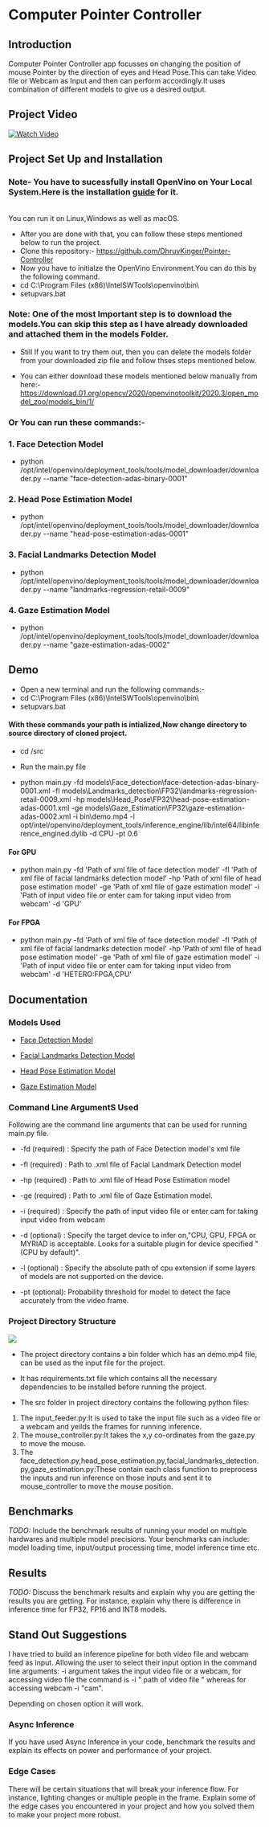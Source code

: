 # Computer Pointer Controller

## Introduction
Computer Pointer Controller app focusses on changing the position of mouse Pointer by the direction of eyes and Head Pose.This can take Video file or Webcam as Input and then can perform accordingly.It uses combination of different models to give us a desired output.

## Project Video

[![Watch Video ](https://github.com/DhruvKinger/Pointer-Controller/blob/master/bin/Screenshot%20(185).png)](https://www.youtube.com/watch?v=blI_yKZoqrY)
## Project Set Up and Installation

### Note- You have to sucessfully install OpenVino on Your Local System.Here is the installation [guide](https://docs.openvinotoolkit.org/latest/_docs_install_guides_installing_openvino_windows.html) for it.
<br>You can run it on Linux,Windows as well as macOS. 
* After you are done with that, you can follow these steps mentioned below to run the project. 
* Clone this repository:- https://github.com/DhruvKinger/Pointer-Controller
* Now you have to initialze the OpenVino Environment.You can do this by the following command.
* cd C:\Program Files (x86)\IntelSWTools\openvino\bin\
* setupvars.bat

### Note: One of the most Important step is to download the models.You can skip this step as I have already downloaded and attached them in the models Folder.

* Still If you want to try them out, then you can delete the models folder from your downloaded zip file and follow thses steps mentioned below.

+ You can either download these models mentioned below manually from here:- https://download.01.org/opencv/2020/openvinotoolkit/2020.3/open_model_zoo/models_bin/1/

### Or You can run these commands:-


 ### 1. Face Detection Model

* python /opt/intel/openvino/deployment_tools/tools/model_downloader/downloader.py --name "face-detection-adas-binary-0001"

### 2. Head Pose Estimation Model

* python /opt/intel/openvino/deployment_tools/tools/model_downloader/downloader.py --name "head-pose-estimation-adas-0001"

### 3. Facial Landmarks Detection Model

* python /opt/intel/openvino/deployment_tools/tools/model_downloader/downloader.py --name "landmarks-regression-retail-0009"

### 4. Gaze Estimation Model

* python /opt/intel/openvino/deployment_tools/tools/model_downloader/downloader.py --name "gaze-estimation-adas-0002"


## Demo
* Open a new terminal and run the following commands:-
* cd C:\Program Files (x86)\IntelSWTools\openvino\bin\
* setupvars.bat
#### With these commands your path is intialized,Now change directory to source directory of cloned project.
* cd <project-repo-path>/src
* Run the main.py file
 
* python main.py -fd  models\Face_detection\face-detection-adas-binary-0001.xml  -fl models\Landmarks_detection\FP32\landmarks-regression-retail-0009.xml  -hp models\Head_Pose\FP32\head-pose-estimation-adas-0001.xml  -ge models\Gaze_Estimation\FP32\gaze-estimation-adas-0002.xml  -i bin\demo.mp4 -l opt/intel/openvino/deployment_tools/inference_engine/lib/intel64/libinference_engined.dylib -d CPU -pt 0.6

#### For GPU

* python main.py -fd 'Path of xml file of face detection model' -fl 'Path of xml file of facial landmarks detection model' -hp 'Path of   xml file of head pose estimation model' -ge 'Path of xml file of gaze estimation model' -i 'Path of input video file or enter cam for   taking input video from webcam' -d 'GPU'

#### For FPGA

* python main.py -fd 'Path of xml file of face detection model' -fl 'Path of xml file of facial landmarks detection model' -hp 'Path of   xml file of head pose estimation model' -ge 'Path of xml file of gaze estimation model' -i 'Path of input video file or enter cam for   taking input video from webcam' -d 'HETERO:FPGA,CPU'
 
## Documentation
### Models Used
* [Face Detection Model](https://docs.openvinotoolkit.org/latest/_models_intel_face_detection_adas_binary_0001_description_face_detection_adas_binary_0001.html)

* [Facial Landmarks Detection Model](https://docs.openvinotoolkit.org/latest/_models_intel_landmarks_regression_retail_0009_description_landmarks_regression_retail_0009.html)

* [Head Pose Estimation Model](https://docs.openvinotoolkit.org/latest/_models_intel_head_pose_estimation_adas_0001_description_head_pose_estimation_adas_0001.html)

* [Gaze Estimation Model](https://docs.openvinotoolkit.org/latest/_models_intel_gaze_estimation_adas_0002_description_gaze_estimation_adas_0002.html)

### Command Line ArgumentS Used
Following are the command line arguments that can be used for running main.py file.
* -fd (required) : Specify the path of Face Detection model's xml file
* -fl (required) : Path to .xml file of Facial Landmark Detection model

* -hp (required) : Path to .xml file of Head Pose Estimation model
* -ge (required) : Path to .xml file of Gaze Estimation model.
* -i (required) : Specify the path of input video file or enter cam for taking input video from webcam

* -d (optional) : Specify the target device to infer on,"CPU, GPU, FPGA or MYRIAD is acceptable. Looks
                        for a suitable plugin for device specified "(CPU by default)".
* -l (optional) : Specify the absolute path of cpu extension if some layers of models are not supported on the device.
* -pt (optional): Probability threshold for model to detect the face accurately from the video frame.

### Project Directory Structure
![](https://github.com/DhruvKinger/Pointer-Controller/blob/master/bin/Capture.JPG)

* The project directory contains a bin folder which has an demo.mp4 file, can be used as the input file for the project.

* It has requirements.txt file which contains all the necessary dependencies to be installed before running the project.

* The src folder in project directory contains the following python files:

1. The input_feeder.py:It is used to take the input file such as a video file or a webcam and yeilds the frames for running inference.
2. The mouse_controller.py:It takes the x,y co-ordinates from the gaze.py to move the mouse.
3. The face_detection.py,head_pose_estimation.py,facial_landmarks_detection.py,gaze_estimation.py:These contain each class function to preprocess the inputs and run inference on those inputs and sent it to mouse_controller to move the mouse position.


## Benchmarks
*TODO:* Include the benchmark results of running your model on multiple hardwares and multiple model precisions. Your benchmarks can include: model loading time, input/output processing time, model inference time etc.

## Results
*TODO:* Discuss the benchmark results and explain why you are getting the results you are getting. For instance, explain why there is difference in inference time for FP32, FP16 and INT8 models.

## Stand Out Suggestions
I have tried to build an inference pipeline for both video file and webcam feed as input. Allowing the user to select their input option in the command line arguments:
-i argument takes the input video file or a webcam, for accessing video file the command is -i " path of video file " whereas for accessing webcam -i "cam".
 
 Depending on chosen option it will work.

### Async Inference
If you have used Async Inference in your code, benchmark the results and explain its effects on power and performance of your project.

### Edge Cases
There will be certain situations that will break your inference flow. For instance, lighting changes or multiple people in the frame. Explain some of the edge cases you encountered in your project and how you solved them to make your project more robust.
